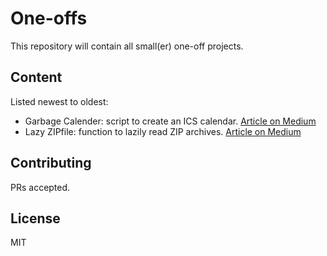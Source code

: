 # One-offs

This repository will contain all small(er) one-off projects.

## Content
Listed newest to oldest:
* Garbage Calender: script to create an ICS calendar. [Article on Medium](https://medium.com/@unicornonazur/garbage-in-icalendar-out-69-reasons-not-to-do-it-manually-9eddb1dd04c1)
* Lazy ZIPfile: function to lazily read ZIP archives. [Article on Medium](https://medium.com/pythoneers/lazip-using-lazy-evaluation-to-read-zip-archives-in-memory-64c0a0fb115a)

## Contributing

PRs accepted.

## License

MIT
